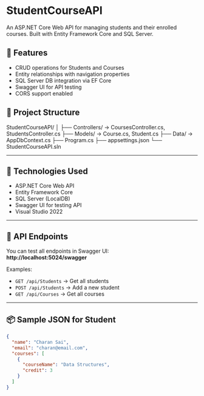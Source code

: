 # StudentCourseAPI

An ASP.NET Core Web API for managing students and their enrolled courses. Built with Entity Framework Core and SQL Server.

## 🌟 Features

- CRUD operations for Students and Courses
- Entity relationships with navigation properties
- SQL Server DB integration via EF Core
- Swagger UI for API testing
- CORS support enabled

## 📁 Project Structure

StudentCourseAPI/
│
├── Controllers/ → CoursesController.cs, StudentsController.cs
├── Models/ → Course.cs, Student.cs
├── Data/ → AppDbContext.cs
├── Program.cs
├── appsettings.json
└── StudentCourseAPI.sln

---

## 🚀 Technologies Used

- ASP.NET Core Web API
- Entity Framework Core
- SQL Server (LocalDB)
- Swagger UI for testing API
- Visual Studio 2022

---

## 🔗 API Endpoints

You can test all endpoints in Swagger UI:  
**http://localhost:5024/swagger**

Examples:

- `GET /api/Students` → Get all students
- `POST /api/Students` → Add a new student
- `GET /api/Courses` → Get all courses

---

## 📦 Sample JSON for Student

```json
{
  "name": "Charan Sai",
  "email": "charan@email.com",
  "courses": [
    {
      "courseName": "Data Structures",
      "credit": 3
    }
  ]
}
